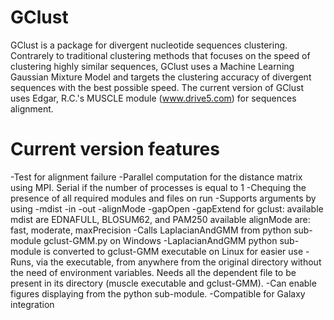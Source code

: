 # GClust
GClust is a package for divergent nucleotide sequences clustering. Contrarely to traditional clustering methods that focuses on the speed of clustering highly similar sequences, GClust uses a Machine Learning Gaussian Mixture Model and targets the clustering accuracy of divergent sequences with the best possible speed.
The current version of GClust uses Edgar, R.C.'s MUSCLE module (www.drive5.com) for sequences alignment.

# Current version features
-Test for alignment failure
-Parallel computation for the distance matrix using MPI. Serial if the number of processes is equal to 1
-Chequing the presence of all required modules and files on run
-Supports arguments by using -mdist -in -out -alignMode -gapOpen -gapExtend for gclust:
 available mdist are EDNAFULL, BLOSUM62, and PAM250
 available alignMode are: fast, moderate, maxPrecision
-Calls LaplacianAndGMM from python sub-module gclust-GMM.py on Windows
-LaplacianAndGMM python sub-module is converted to gclust-GMM executable on Linux for easier use
-Runs, via the executable, from anywhere from the original directory without the need of environment variables. Needs all the dependent file to be present in its directory (muscle executable and gclust-GMM).
-Can enable figures displaying from the python sub-module.
-Compatible for Galaxy integration
